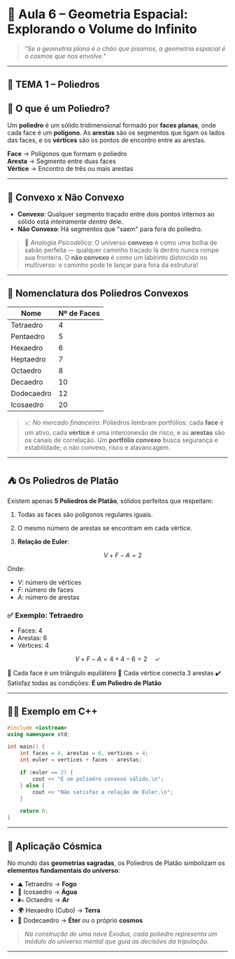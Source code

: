 # 🌌 Aula 6 – Geometria Espacial: Explorando o Volume do Infinito

> *"Se a geometria plana é o chão que pisamos, a geometria espacial é o cosmos que nos envolve."*

---

## 🧊 TEMA 1 – Poliedros

## 🔹 O que é um Poliedro?

Um **poliedro** é um sólido tridimensional formado por **faces planas**, onde cada face é um **polígono**. As **arestas** são os segmentos que ligam os lados das faces, e os **vértices** são os pontos de encontro entre as arestas.

**Face** → Polígonos que formam o poliedro  
**Aresta** → Segmento entre duas faces  
**Vértice** → Encontro de três ou mais arestas  

---

## 🔹 Convexo x Não Convexo

* **Convexo**: Qualquer segmento traçado entre dois pontos internos ao sólido está *inteiramente dentro* dele.
* **Não Convexo**: Há segmentos que "saem" para fora do poliedro.

> 💭 *Analogia Psicodélica*:
> O universo **convexo** é como uma bolha de sabão perfeita — qualquer caminho traçado lá dentro nunca rompe sua fronteira. O **não convexo** é como um labirinto distorcido no multiverso: o caminho pode te lançar para fora da estrutura!

---

## 🧠 Nomenclatura dos Poliedros Convexos

| Nome       | Nº de Faces |
| ---------- | ----------- |
| Tetraedro  | 4           |
| Pentaedro  | 5           |
| Hexaedro   | 6           |
| Heptaedro  | 7           |
| Octaedro   | 8           |
| Decaedro   | 10          |
| Dodecaedro | 12          |
| Icosaedro  | 20          |

> 📈 *No mercado financeiro*:
> Poliedros lembram portfólios: cada **face** é um ativo, cada **vértice** é uma interconexão de risco, e as **arestas** são os canais de correlação. Um **portfólio convexo** busca segurança e estabilidade; o não convexo, risco e alavancagem.

---

## ⛺ Os Poliedros de Platão

Existem apenas **5 Poliedros de Platão**, sólidos perfeitos que respeitam:

1. Todas as faces são polígonos regulares iguais.
2. O mesmo número de arestas se encontram em cada vértice.
3. **Relação de Euler**:

   $$
   V + F - A = 2
   $$

Onde:

* $V$: número de vértices
* $F$: número de faces
* $A$: número de arestas

### ✅ Exemplo: Tetraedro

* Faces: 4
* Arestas: 6
* Vértices: 4

$$
V + F - A = 4 + 4 - 6 = 2 \quad \checkmark
$$

🔺 Cada face é um triângulo equilátero
🔺 Cada vértice conecta 3 arestas
✔️ Satisfaz todas as condições: **É um Poliedro de Platão**

---

## 👨‍💻 Exemplo em C++

```cpp
#include <iostream>
using namespace std;

int main() {
    int faces = 4, arestas = 6, vertices = 4;
    int euler = vertices + faces - arestas;

    if (euler == 2) {
        cout << "É um poliedro convexo válido.\n";
    } else {
        cout << "Não satisfaz a relação de Euler.\n";
    }

    return 0;
}
```

---

## 💐 Aplicação Cósmica

No mundo das **geometrias sagradas**, os Poliedros de Platão simbolizam os **elementos fundamentais do universo**:

* ⛰️ Tetraedro → **Fogo**
* 🌊 Icosaedro → **Água**
* 🌬️ Octaedro → **Ar**
* 🌍 Hexaedro (Cubo) → **Terra**
* 🌝 Dodecaedro → **Éter** ou o próprio **cosmos**

> *Na construção de uma nave Exodus, cada poliedro representa um módulo do universo mental que guia as decisões da tripulação.*

---
